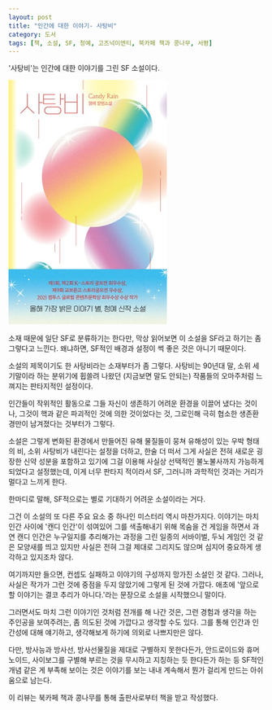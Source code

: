 ```yaml
---
layout: post
title: "인간에 대한 이야기- 사탕비"
category: 도서
tags: [책, 소설, SF, 청예, 고즈넉이엔티, 북카페 책과 콩나무, 서평]
---
```


'사탕비'는
인간에 대한 이야기를 그린 SF 소설이다.

![표지](/images/candy-rain-book-h480.jpg)

소재 때문에 일단 SF로 분류하기는 한다만,
막상 읽어보면 이 소설을 SF라고 하기는 좀 그렇다고 느낀다.
왜냐하면, SF적인 배경과 설정이 썩 좋은 것은 아니기 때문이다.

소설의 제목이기도 한 사탕비라는 소재부터가 좀 그렇다.
사탕비는 90년대 말, 소위 세기말이라 하는 분위기에 휩쓸려 나왔던
(지금보면 말도 안되는) 작품들의 오마주처럼 느껴지는 판타지적인 설정이다.

인간들이 작위적인 활동으로 그들 자신이 생존하기 어려운 환경을 이끌어 냈다는 것이나,
그것이 핵과 같은 파괴적인 것에 의한 것이었다는 것,
그로인해 극히 협소한 생존환경만이 남겨졌다는 것부터가 그렇다.

소설은 그렇게 변화된 환경에서 만들어진 유해 물질들이 뭉쳐
유해성이 있는 우박 형태의 비, 소위 사탕비가 내린다는 설정을 더하고,
한술 더 떠서 그게 사실은 전혀 새로운 굉장한 신약 성분을 포함하고 있기에
그걸 이용해 사실상 선택적인 불노불사까지 가능하게 되었다고 설정했는데,
이게 너무 판타지 적이라서 SF, 그러니까 과학적인 것과는 거리가 멀다고 느끼게 한다.

한마디로 말해, SF적으로는 별로 기대하기 어려운 소설이라는 거다.

그건 이 소설의 또 다른 주요 요소 중 하나인 미스터리 역시 마찬가지다.
이야기는 마치 인간 사이에 '캔디 인간'이 섞여있어
그를 색출해내기 위해 목숨을 건 게임을 하면서
과연 캔디 인간은 누구일지를 추리해가는 과정을 그린
일종의 서바이벌, 두뇌 게임인 것 같은 모양새를 띄고 있지만
사실은 전혀 그걸 제대로 그리지도 않으며
심지어 중요하게 생각하고 있지조차 않다.

여기까지만 들으면,
컨셉도 실패하고
이야기의 구성까지 망가진 소설인 것 같다.
그러나, 사실은 작가가 그런 것에 중점을 두지 않았기에 그렇게 된 것에 가깝다.
애초에 '앞으로 할 이야기는 결코 추리가 아니다.'라는 문장으로 소설을 시작했으니 말이다.

그러면서도 마치 그런 이야기인 것처럼 전개를 해 나간 것은,
그런 경험과 생각을 하는 주인공을 보여주려는,
좀 의도된 것에 가깝다고 생각할 수도 있다.
그를 통해 인간과 인간성에 대해 얘기하고, 생각해보게 하기에 의외로 나쁘지만은 않다.

다만, 방사능과 방사선, 방사선물질을 제대로 구별하지 못한다든가,
안드로이드와 휴머노이드, 사이보그를 구별해 부르는 것을 무시하고 지칭하는 듯 한다든가 하는 등
SF적인 개념 같은 게 부족해 보이는 것은 이야기를 보는 내내 계속해서 뭔가 걸리게 만드는 아쉬움으로 남는다.



<div class="im im-info">
이 리뷰는 북카페 책과 콩나무를 통해 출판사로부터 책을 받고 작성했다.
</div>
